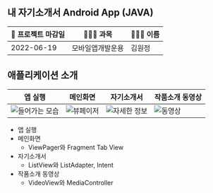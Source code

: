 <h2>내 자기소개서 Android App (JAVA)</h2>

📝 프로젝트 마감일 | 👨🏻‍🏫 과목 | 🙋🏻‍♂️ 이름
----- | ----- | ----- 
2022-06-19 | 모바일앱개발운용 | 김원정

<h2>애플리케이션 소개</h2>

앱 실행 | 메인화면 | 자기소개서 | 작품소개 동영상
----- | ----- | ----- | -----
![들어가는 모습](https://user-images.githubusercontent.com/38902021/175288619-26bb4ad6-e84f-4dbb-9185-46b708005c75.gif) | ![뷰페이저](https://user-images.githubusercontent.com/38902021/175288632-72ec427c-f27e-4f4c-a261-c210db92e062.gif) | ![자세한 정보](https://user-images.githubusercontent.com/38902021/175288645-cb7128f0-5af4-48c1-b75c-21598701102c.gif) | ![동영상](https://user-images.githubusercontent.com/38902021/175302958-6565436a-bfce-4ad6-800e-938204392d4d.gif) | 

  - 앱 실행 
  - 메인화면
    - ViewPager와 Fragment Tab View  
  - 자기소개서
    - ListView와 ListAdapter, Intent
  - 작품소개 동영상
    - VideoView와 MediaController

